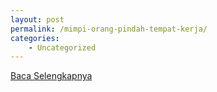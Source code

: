 ```yaml
---
layout: post
permalink: /mimpi-orang-pindah-tempat-kerja/
categories:
    - Uncategorized
---
```


[Baca Selengkapnya](/08)